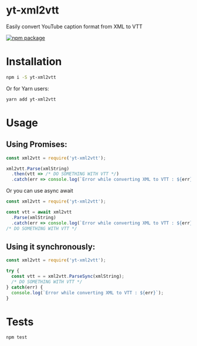 # yt-xml2vtt

Easily convert YouTube caption format from XML to VTT

[![npm package](https://nodei.co/npm/yt-xml2vtt.png?downloads=true&downloadRank=true&stars=true)](https://nodei.co/npm/yt-xml2vtt/)

# Installation

```bash
npm i -S yt-xml2vtt
```

Or for Yarn users:

```bash
yarn add yt-xml2vtt
```

# Usage

## Using Promises:

```js
const xml2vtt = require('yt-xml2vtt');

xml2vtt.Parse(xmlString)
  .then(vtt => /* DO SOMETHING WITH VTT */)
  .catch(err => console.log(`Error while converting XML to VTT : ${err}`));
```

Or you can use async await

```js
const xml2vtt = require('yt-xml2vtt');

const vtt = await xml2vtt
  .Parse(xmlString)
  .catch(err => console.log(`Error while converting XML to VTT : ${err}`));
/* DO SOMETHING WITH VTT */
```

## Using it synchronously:

```js
const xml2vtt = require('yt-xml2vtt');

try {
  const vtt = = xml2vtt.ParseSync(xmlString);
  /* DO SOMETHING WITH VTT */
} catch(err) {
  console.log(`Error while converting XML to VTT : ${err}`);
}
```

# Tests

```bash
npm test
```
